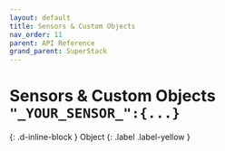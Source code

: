 ```yaml
---
layout: default
title: Sensors & Custom Objects
nav_order: 11
parent: API Reference
grand_parent: SuperStack
---
```


# Sensors & Custom Objects `"_YOUR_SENSOR_":{...}`
{: .d-inline-block }
Object
{: .label .label-yellow }